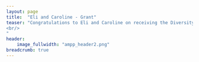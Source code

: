 ```yaml
---
layout: page
title:  "Eli and Caroline - Grant"
teaser: "Congratulations to Eli and Caroline on receiving the Diversity Research Grant!<br/>
<br/>
"
header:
    image_fullwidth: "ampp_header2.png"
breadcrumb: true
---
```

